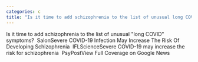 ```yaml
---
categories: c
title: "Is it time to add schizophrenia to the list of unusual long COVID symptoms  Salon"
---
```

Is it time to add schizophrenia to the list of unusual "long COVID" symptoms?&nbsp;&nbsp;SalonSevere COVID-19 Infection May Increase The Risk Of Developing Schizophrenia&nbsp;&nbsp;IFLScienceSevere COVID-19 may increase the risk for schizophrenia&nbsp;&nbsp;PsyPostView Full Coverage on Google News